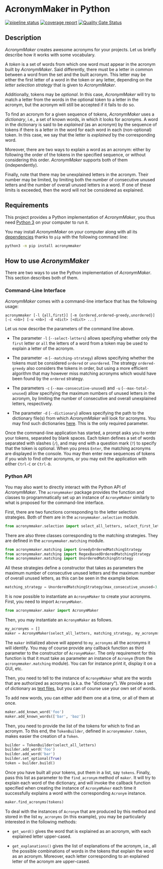 # AcronymMaker in Python

[![pipeline status](https://gitlab.com/acronym-maker/python-implementation/badges/master/pipeline.svg)](https://gitlab.com/acronym-maker/python-implementation/commits/master)
[![coverage report](https://gitlab.com/acronym-maker/python-implementation/badges/master/coverage.svg)](https://gitlab.com/acronym-maker/python-implementation/-/commits/master)
[![Quality Gate Status](https://sonarcloud.io/api/project_badges/measure?project=acronym-maker_python-implementation&metric=alert_status)](https://sonarcloud.io/dashboard?id=acronym-maker_python-implementation)

## Description

*AcronymMaker* creates awesome acronyms for your projects.
Let us briefly describe how it works with some vocabulary.

A *token* is a set of words from which one word must appear in the acronym
built by *AcronymMaker*.
Said differently, there must be a letter in common between a word from the
set and the built acronym.
This letter may be either the first letter of a word in the token or any
letter, depending on the *letter selection strategy* that is given to
*AcronymMaker*.

Additionally, tokens may be *optional*.
In this case, *AcronymMaker* will try to match a letter from the words in
the optional token to a letter in the acronym, but the acronym will still
be accepted if it fails to do so.

To find an acronym for a given sequence of tokens, *AcronymMaker* uses a
*dictionary*, i.e., a set of known words, in which it looks for acronyms.
A word in the dictionary is said to be *explained* (as an acronym) by the
sequence of tokens if there is a letter in the word for each word in each
(non-optional) token.
In this case, we say that the letter is *explained* by the corresponding
word.

Moreover, there are two ways to explain a word as an acronym: either
by following the order of the tokens in the specified sequence, or
without considering this order.
*AcronymMaker* supports both of them (independently).

Finally, note that there may be unexplained letters in the acronym.
Their number may be limited, by limiting both the number of consecutive
unused letters and the number of overall unused letters in a word.
If one of these limits is exceeded, then the word will not be considered
as explained.

## Requirements

This project provides a Python implementation of *AcronymMaker*, you
thus need [Python 3](https://www.python.org/downloads/) on your computer
to run it.

You may install *AcronymMaker* on your computer along with all its
[dependencies](requirements.txt) thanks to `pip` with the following command
line:

```bash
python3 -m pip install acronymmaker
```

## How to use *AcronymMaker*

There are two ways to use the Python implementation of *AcronymMaker*.
This section describes both of them.

### Command-Line Interface

*AcronymMaker* comes with a command-line interface that has the following
usage:

```
acronymmaker [-l {all,first}] [-m {ordered,ordered-greedy,unordered}] [-c <nb>] [-u <nb>] -d <dict> [<dict> ...]
```

Let us now describe the parameters of the command line above.

+ The parameter `-l` (`--select-letters`) allows specifying whether only the
  `first` letter or `all` the letters of a word from a token may be used to
  explain a letter of the acronym.

+ The parameter `-m` (`--matching-strategy`) allows specifying whether the
  tokens must be considered `ordered` or `unordered`.
  The strategy `ordered-greedy` also considers the tokens in order, but using
  a more efficient algorithm that may however miss matching acronyms which
  would have been found by the `ordered` strategy.

+ The parameters `-c` (`--max-consecutive-unused`) and `-u`
  (`--max-total-unused`) allow specifying the maximum numbers of unused
  letters in the acronym, by limiting the number of consecutive and overall
  unexplained letters, respectively.

+ The parameter `-d` (`--dictionary`) allows specifying the path to the
  dictionary file(s) from which *AcronymMaker* will look for acronyms.
  You may find such dictionaries [here](../dictionaries).
  This is the only required parameter.

Once the command-line application has started, a prompt asks you to enter your
tokens, separated by blank spaces.
Each token defines a set of words separated with slashes (`/`), and may end
with a question mark (`?`) to specify that the token is optional.
When you press `Enter`, the matching acronyms are displayed in the console.
You may then enter new sequences of tokens if you wish to find other acronyms,
or you may exit the application with either `Ctrl-C` or `Ctrl-D`.

### Python API

You may also want to directly interact with the Python API of *AcronymMaker*.
The `acronymmaker` package provides the function and classes to
programmatically set up an instance of `AcronymMaker` similarly to what is
proposed for the command-line interface.

First, there are two functions corresponding to the letter selection
strategies.
Both of them are in the `acronymmaker.selection` module.

```python
from acronymmaker.selection import select_all_letters, select_first_letter
```

There are also three classes corresponding to the matching strategies.
They are defined in the `acronymmaker.matching` module.
 
```python
from acronymmaker.matching import GreedyOrderedMatchingStrategy
from acronymmaker.matching import RegexBasedOrderedMatchingStrategy
from acronymmaker.matching import UnorderedMatchingStrategy
```

All these strategies define a constructor that takes as parameters the
maximum number of consecutive unused letters and the maximum number of
overall unused letters, as this can be seen in the example below.

```python
matching_strategy = UnorderedMatchingStrategy(max_consecutive_unused=3, max_total_unused=5)
```

It is now possible to instantiate an `AcronymMaker` to create your acronyms.
First, you need to import `AcronymMaker`.

```python
from acronymmaker.maker import AcronymMaker
```

Then, you may instantiate an `AcronymMaker` as follows.

```python
my_acronyms = []
maker = AcronymMaker(select_all_letters, matching_strategy, my_acronyms.append)
```

The `maker` initialized above will append to `my_acronyms` all the acronyms
it will identify.
You may of course provide any callback function as third parameter to the
constructor of `AcronymMaker`.
The only requirement for this function is that it must take as parameter an
instance of `Acronym` (from the `acronymmaker.matching` module).
You can for instance print it, display it on a GUI, etc.

Then, you need to tell to the instance of `AcronymMaker` what are the
words that are authorized as acronyms (a.k.a. the "dictionary").
We provide a set of dictionary as [text files](../dictionaries), but you can
of course use your own set of words.

To add new words, you can either add them one at a time, or all of them
at once.

```python
maker.add_known_word('foo')
maker.add_known_words(['bar', 'baz'])
```

Then, you need to provide the list of the tokens for which to find an acronym.
To this end, the `TokenBuilder`, defined in `acronymmaker.token`, makes
easier the creation of a `Token`.
 
```python
builder = TokenBuilder(select_all_letters)
builder.add_word('foo')
builder.add_word('bar')
builder.set_optional(True)
token = builder.build()
```

Once you have built all your tokens, put them in a list, say `tokens`.
Finally, pass this list as parameter to the `find_acronym` method of `maker`.
It will try to explain each word of the dictionary, and will invoke the
callback function specified when creating the instance of `AcronymMaker`
each time it successfully explains a word with the corresponding `Acronym`
instance.

```python
maker.find_acronyms(tokens)
```

To deal with the instances of `Acronym` that are produced by this method
and stored in the list `my_acronyms` (in this example), you may be
particularly interested in the following methods:

+ `get_word()` gives the word that is explained as an acronym, with
  each explained letter upper-cased.
 
+ `get_explanations()` gives the list of explanations of the acronym,
  i.e., all the possible combinations of words in the tokens that explain
  the word as an acronym.
  Moreover, each letter corresponding to an explained letter of the acronym
  are upper-cased.
